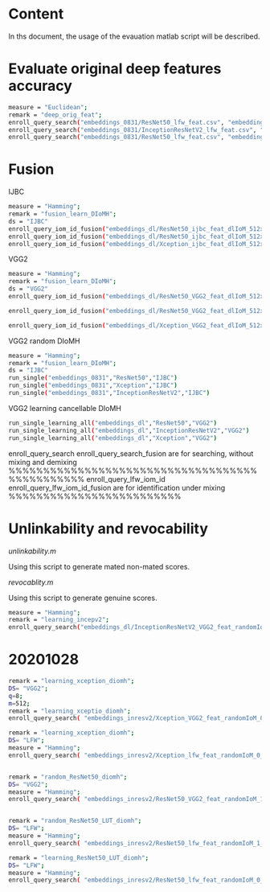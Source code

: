 # Content
In ths document, the usage of the evauation matlab script will be described.

# Evaluate original deep features accuracy
```bash
measure = "Euclidean";
remark = "deep_orig_feat";
enroll_query_search("embeddings_0831/ResNet50_lfw_feat.csv", "embeddings_0831/ResNet50_lfw_name.txt",measure,"LFW",remark);
enroll_query_search("embeddings_0831/InceptionResNetV2_lfw_feat.csv", "embeddings_0831/ResNet50_lfw_name.txt",measure,"LFW",remark);
enroll_query_search("embeddings_0831/ResNet50_lfw_feat.csv", "embeddings_0831/ResNet50_lfw_name.txt",measure,"LFW",remark);

```

# Fusion

IJBC 

```bash
measure = "Hamming";
remark = "fusion_learn_DIoMH";
ds = "IJBC"
enroll_query_iom_id_fusion("embeddings_dl/ResNet50_ijbc_feat_dlIoM_512x8.csv","embeddings_dl/InceptionResNetV2_ijbc_feat_dlIoM_512x8.csv","embeddings_dl/ResNet50_ijbc_name_dl_256x8.txt",measure,ds,remark)
enroll_query_iom_id_fusion("embeddings_dl/ResNet50_ijbc_feat_dlIoM_512x8.csv","embeddings_dl/Xception_ijbc_feat_dlIoM_512x8.csv","embeddings_dl/ResNet50_ijbc_name_dl_256x8.txt",measure,ds,remark)
enroll_query_iom_id_fusion("embeddings_dl/Xception_ijbc_feat_dlIoM_512x8.csv","embeddings_dl/InceptionResNetV2_ijbc_feat_dlIoM_512x8.csv","embeddings_dl/ResNet50_ijbc_name_dl_256x8.txt",measure,ds,remark)
```

VGG2

```bash
measure = "Hamming";
remark = "fusion_learn_DIoMH";
ds = "VGG2"
enroll_query_iom_id_fusion("embeddings_dl/ResNet50_VGG2_feat_dlIoM_512x8.csv","embeddings_dl/InceptionResNetV2_VGG2_feat_dlIoM_512x8.csv","embeddings_dl/ResNet50_VGG2_name_dl_256x8.txt",measure,ds,remark)

enroll_query_iom_id_fusion("embeddings_dl/ResNet50_VGG2_feat_dlIoM_512x8.csv","embeddings_dl/Xception_VGG2_feat_dlIoM_512x8.csv","embeddings_dl/ResNet50_VGG2_name_dl_256x8.txt",measure,ds,remark)

enroll_query_iom_id_fusion("embeddings_dl/Xception_VGG2_feat_dlIoM_512x8.csv","embeddings_dl/InceptionResNetV2_VGG2_feat_dlIoM_512x8.csv","embeddings_dl/ResNet50_VGG2_name_dl_256x8.txt",measure,ds,remark)

```
VGG2 random DIoMH 
```bash
measure = "Hamming";
remark = "fusion_learn_DIoMH";
ds = "IJBC"
run_single("embeddings_0831","ResNet50","IJBC")  
run_single("embeddings_0831","Xception","IJBC")  
run_single("embeddings_0831","InceptionResNetV2","IJBC")  
```

VGG2 learning cancellable DIoMH 
```bash
run_single_learning_all("embeddings_dl","ResNet50","VGG2")
run_single_learning_all("embeddings_dl","InceptionResNetV2","VGG2")
run_single_learning_all("embeddings_dl","Xception","VGG2")
```

enroll_query_search
enroll_query_search_fusion
are for searching, without mixing and demixing
%%%%%%%%%%%%%%%%%%%%%%%%%%%%%%%%%%%%%%%%%%%%%%%
enroll_query_lfw_iom_id
enroll_query_lfw_iom_id_fusion
are for identification under mixing
%%%%%%%%%%%%%%%%%%%%%%%%%


# Unlinkability and revocability

_unlinkability.m_

Using this script to generate mated non-mated scores.

_revocablity.m_

Using this script to generate genuine scores.




```bash
measure = "Hamming";
remark = "learning_incepv2";
enroll_query_search("embeddings_dl/InceptionResNetV2_VGG2_feat_randomIoM_0_LUT_0_512x8.csv", "embeddings_dl/InceptionResNetV2_VGG2_name_randomIoM_0_LUT_0_512x8.txt",measure,"VGG2",remark);

```


# 20201028
```bash
remark = "learning_xception_diomh";                      
DS= "VGG2";                                            
q=8;                                                                                                                      
m=512;     
remark = "learning_xceptio_diomh";  
enroll_query_search( "embeddings_inresv2/Xception_VGG2_feat_randomIoM_0_LUT_0_512x8.csv", "embeddings_inresv2/Xception_VGG2_name_randomIoM_0_LUT_0_512x8.txt",measure,DS,remark);

remark = "learning_xception_diomh";                      
DS= "LFW";    
measure = "Hamming";
enroll_query_search( "embeddings_inresv2/Xception_lfw_feat_randomIoM_0_LUT_0_512x8.csv", "embeddings_inresv2/Xception_lfw_name_randomIoM_0_LUT_0_512x8.txt",measure,DS,remark);


remark = "random_ResNet50_diomh";                      
DS= "VGG2";    
measure = "Hamming";
enroll_query_search( "embeddings_inresv2/ResNet50_VGG2_feat_randomIoM_1_LUT_0_512x8.csv", "embeddings_inresv2/ResNet50_VGG2_name_randomIoM_0_LUT_0_512x8.txt",measure,DS,remark);


remark = "random_ResNet50_LUT_diomh";                      
DS= "LFW";    
measure = "Hamming";
enroll_query_search( "embeddings_inresv2/ResNet50_lfw_feat_randomIoM_1_LUT_3_512x8.csv", "embeddings_inresv2/ResNet50_lfw_name_randomIoM_1_LUT_3_512x8.txt",measure,DS,remark);

remark = "learning_ResNet50_LUT_diomh";                      
DS= "LFW";    
measure = "Hamming";
enroll_query_search( "embeddings_inresv2/ResNet50_lfw_feat_randomIoM_0_LUT_3_512x8.csv", "embeddings_inresv2/ResNet50_lfw_name_randomIoM_0_LUT_3_512x8.txt",measure,DS,remark);

```